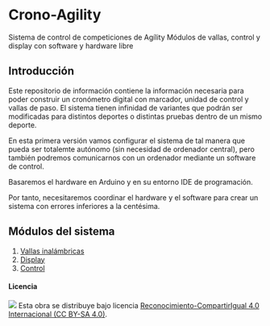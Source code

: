 # Crono-Agility
Sistema de control de competiciones de Agílity
Módulos de vallas, control y display
con software y hardware libre

## Introducción

Este repositorio de información contiene la información necesaria para poder construir un cronómetro digital con marcador, unidad de control y vallas de paso. El sistema tienen infinidad de variantes que podrán ser modificadas para distintos deportes o distintas pruebas dentro de un mismo deporte.

En esta primera versión vamos configurar el sistema de tal manera que pueda ser totalemte autónomo (sin necesidad de ordenador central), pero también podremos comunicarnos con un ordenador mediante un software de control.

Basaremos el hardware en Arduino y en su entorno IDE de programación. 

Por tanto, necesitaremos coordinar el hardware y el software para crear un sistema con errores inferiores a la centésima. 

## Módulos del sistema

1.	[Vallas inalámbricas](https://github.com/Crono-Agility/Vallas.md)
2.	[Display](https://github.com/Crono-Agility/Display.md)
3.	[Control](https://github.com/Crono-Agility/Control.md)

#### Licencia

<img src="http://i.creativecommons.org/l/by-sa/4.0/88x31.png" /> Esta obra se distribuye bajo licencia [Reconocimiento-CompartirIgual 4.0 Internacional (CC BY-SA 4.0)](https://creativecommons.org/licenses/by-sa/4.0/deed.es_ES).
